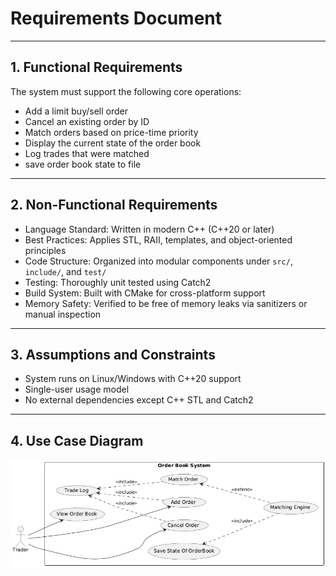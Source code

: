 #  Requirements Document

 ---

## 1. Functional Requirements

The system must support the following core operations:

- Add a limit buy/sell order
- Cancel an existing order by ID
- Match orders based on price-time priority
- Display the current state of the order book
- Log trades that were matched
- save order book state to file

---

## 2. Non-Functional Requirements

- Language Standard: Written in modern C++ (C++20 or later)
- Best Practices: Applies STL, RAII, templates, and object-oriented principles
- Code Structure: Organized into modular components under `src/`, `include/`, and `test/`
- Testing: Thoroughly unit tested using Catch2
- Build System: Built with CMake for cross-platform support
- Memory Safety: Verified to be free of memory leaks via sanitizers or manual inspection

---

## 3. Assumptions and Constraints

- System runs on Linux/Windows with C++20 support
- Single-user usage model 
- No external dependencies except C++ STL and Catch2

---

## 4. Use Case Diagram

![Use Case Diagram](uml/use_case_diagram.png)
